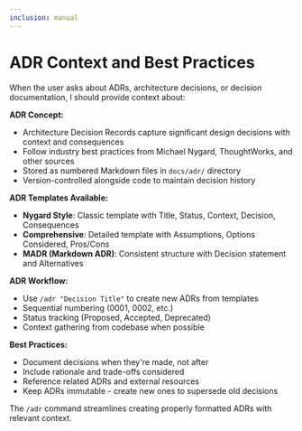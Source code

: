 ```yaml
---
inclusion: manual
---
```

# ADR Context and Best Practices

When the user asks about ADRs, architecture decisions, or decision documentation, I should provide context about:

**ADR Concept:**
- Architecture Decision Records capture significant design decisions with context and consequences
- Follow industry best practices from Michael Nygard, ThoughtWorks, and other sources
- Stored as numbered Markdown files in `docs/adr/` directory
- Version-controlled alongside code to maintain decision history

**ADR Templates Available:**
- **Nygard Style**: Classic template with Title, Status, Context, Decision, Consequences
- **Comprehensive**: Detailed template with Assumptions, Options Considered, Pros/Cons
- **MADR (Markdown ADR)**: Consistent structure with Decision statement and Alternatives

**ADR Workflow:**
- Use `/adr "Decision Title"` to create new ADRs from templates
- Sequential numbering (0001, 0002, etc.)
- Status tracking (Proposed, Accepted, Deprecated)
- Context gathering from codebase when possible

**Best Practices:**
- Document decisions when they're made, not after
- Include rationale and trade-offs considered
- Reference related ADRs and external resources
- Keep ADRs immutable - create new ones to supersede old decisions

The `/adr` command streamlines creating properly formatted ADRs with relevant context.
